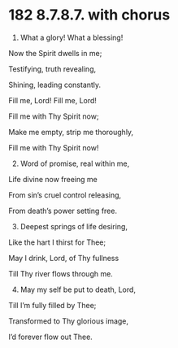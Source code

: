 # 182 8.7.8.7. with chorus

1.  What a glory! What a blessing!

Now the Spirit dwells in me;

Testifying, truth revealing,

Shining, leading constantly.

Fill me, Lord! Fill me, Lord!

Fill me with Thy Spirit now;

Make me empty, strip me thoroughly,

Fill me with Thy Spirit now!

2.  Word of promise, real within me,

Life divine now freeing me

From sin’s cruel control releasing,

From death’s power setting free.

3.  Deepest springs of life desiring,

Like the hart I thirst for Thee;

May I drink, Lord, of Thy fullness

Till Thy river flows through me.

4.  May my self be put to death, Lord,

Till I’m fully filled by Thee;

Transformed to Thy glorious image,

I’d forever flow out Thee.

